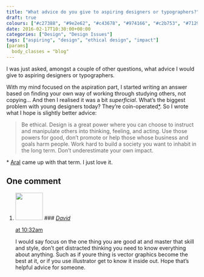 ```yaml
---
title: "What advice do you give to aspiring designers or typographers?"
draft: true
colours: ["#c27388", "#9e2e62", "#c43678", "#974166", "#c2b753", "#712935", "#e7df9d"]
date: 2016-02-17T10:30:00+00:00
categories: ["Design", "Design Issues"]
tags: ["aspiring", "design", "ethical design", "impact"]
[params]
  body_classes = "blog"
---
```


I was just asked, amongst a couple of other questions, what advice I would give to aspiring designers or typographers.

With my mind focused on the aspiration part, I started writing an answer based on finding your own way of working through studying others, not copying… And then I realised it was a bit *superficial*. What’s the biggest problem with young designers today? They’re coin-operated[\*](#coin-operated). So I wrote what I hope is slightly better advice:

> Be ethical. Design is a great power where you can choose to instruct and manipulate others into thinking, feeling, and acting. Use those powers for good, don’t promote or help those whose business and goals harm people. Work hard to build a society you want to inhabit in the long term. Don’t underestimate your own impact.

\* [Aral](https://ar.al) came up with that term. I just love it.


## One comment

<ol class="commentlist">
	<li class="comment even thread-even depth-1" id="li-comment-146596">
			<div class="comment-author vcard">
			<img alt='' src='https://secure.gravatar.com/avatar/06dd590ce0771be9e44af9efacb0cb76?s=72&amp;d=mm&amp;r=g' srcset='https://secure.gravatar.com/avatar/06dd590ce0771be9e44af9efacb0cb76?s=144&amp;d=mm&amp;r=g 2x' class='avatar avatar-72 photo' height='72' width='72' />
### <cite class="fn"><a href='http://www.greavesdesign.co.uk' rel='external nofollow' class='url'>David</a></cite>
		</div>
		<aside class="comment-meta commentmetadata"><p><a href="#comment-146596"><time datetime="2016-04-27T10:32:45+00:00" pubdate class="published">
		 at <span class="hours">10:32am</span></time></a></p>
	</aside>
	<div class="comment-entry">
		I would say focus on the one thing you are good at and master that skill and style, don’t get distracted thinking you need to know everything about anything. Such as if youre thing is vector graphics become the best at it, or if you use illustrator get to know it inside out. Hope that’s helpful advice for someone.
	</div>
</li>
</ol>
